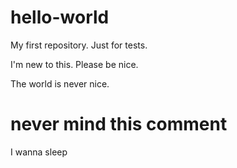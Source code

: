# hello-world
My first repository. Just for tests.

I'm new to this. Please be nice.



The world is never nice.
# never mind this comment

I wanna sleep
